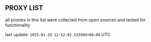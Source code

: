 ## PROXY LIST

all proxies in this list were collected from open sources and tested for functionality

last update: `2025-01-29 12:52:01.535989+00:00` UTC